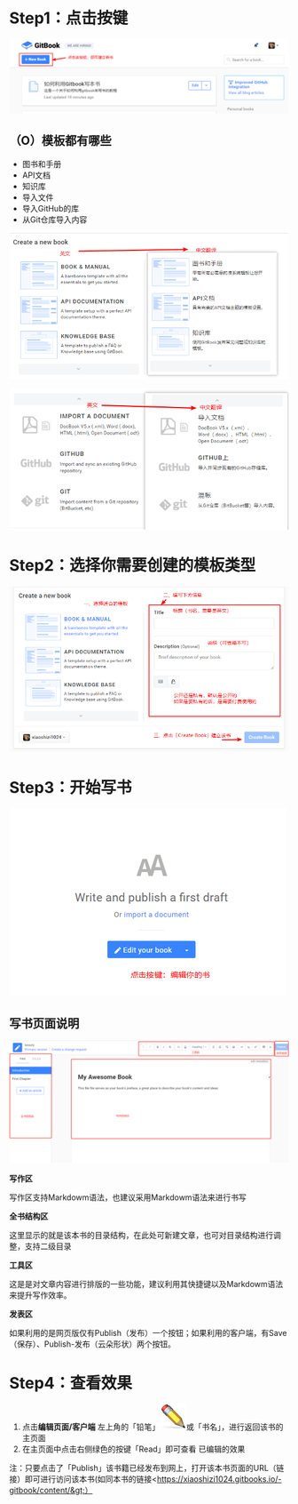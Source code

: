 # Step1：点击按键

![](/assets/jmuu.png)

## （O）模板都有哪些

* 图书和手册
* API文档
* 知识库
* 导入文件
* 导入GitHub的库
* 从Git仓库导入内容

![](/assets/模板001.png)

![](/assets/模板002.png)

# Step2：选择你需要创建的模板类型

![](/assets/模板003.png)

# Step3：开始写书

![](/assets/写书1.png)

## 写书页面说明

![](/assets/写作页面1.png)

**写作区**

写作区支持Markdowm语法，也建议采用Markdowm语法来进行书写

**全书结构区**

这里显示的就是该本书的目录结构，在此处可新建文章，也可对目录结构进行调整，支持二级目录

**工具区**

这是是对文章内容进行排版的一些功能，建议利用其快捷键以及Markdowm语法来提升写作效率。

**发表区**

如果利用的是网页版仅有Publish（发布）一个按钮；如果利用的客户端，有Save（保存）、Publish-发布（云朵形状）两个按钮。

# Step4：查看效果

1. 点击**编辑页面/客户端** 左上角的「铅笔」![](/assets/铅笔)或「书名」，进行返回该书的主页面
2. 在主页面中点击右侧绿色的按键「Read」即可查看 已编辑的效果 

注：只要点击了「Publish」该书籍已经发布到网上，打开该本书页面的URL（链接）即可进行访问该本书\(如同本书的链接&lt;https://xiaoshizi1024.gitbooks.io/-gitbook/content/&gt;）



